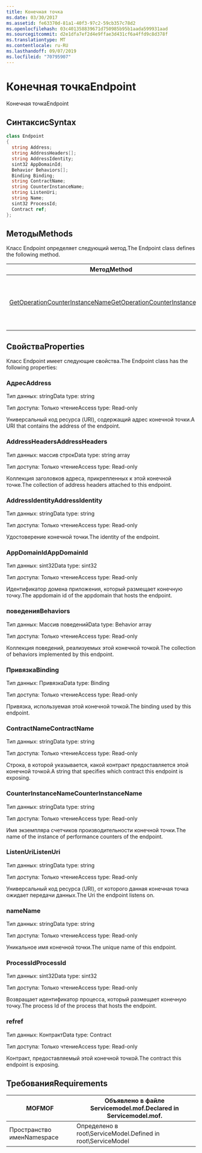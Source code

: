 ```yaml
---
title: Конечная точка
ms.date: 03/30/2017
ms.assetid: fe63370d-81a1-40f3-97c2-59cb357c78d2
ms.openlocfilehash: 03c401358839671d750985b95b1aada599931aad
ms.sourcegitcommit: d2e1dfa7ef2d4e9ffae3d431cf6a4ffd9c8d378f
ms.translationtype: MT
ms.contentlocale: ru-RU
ms.lasthandoff: 09/07/2019
ms.locfileid: "70795907"
---
```

# <a name="endpoint"></a><span data-ttu-id="7e06e-102">Конечная точка</span><span class="sxs-lookup"><span data-stu-id="7e06e-102">Endpoint</span></span>
<span data-ttu-id="7e06e-103">Конечная точка</span><span class="sxs-lookup"><span data-stu-id="7e06e-103">Endpoint</span></span>  
  
## <a name="syntax"></a><span data-ttu-id="7e06e-104">Синтаксис</span><span class="sxs-lookup"><span data-stu-id="7e06e-104">Syntax</span></span>  
  
```csharp
class Endpoint  
{  
  string Address;  
  string AddressHeaders[];  
  string AddressIdentity;  
  sint32 AppDomainId;  
  Behavior Behaviors[];  
  Binding Binding;  
  string ContractName;  
  string CounterInstanceName;  
  string ListenUri;  
  string Name;  
  sint32 ProcessId;  
  Contract ref;  
};  
```  
  
## <a name="methods"></a><span data-ttu-id="7e06e-105">Методы</span><span class="sxs-lookup"><span data-stu-id="7e06e-105">Methods</span></span>  
 <span data-ttu-id="7e06e-106">Класс Endpoint определяет следующий метод.</span><span class="sxs-lookup"><span data-stu-id="7e06e-106">The Endpoint class defines the following method.</span></span>  
  
|<span data-ttu-id="7e06e-107">Метод</span><span class="sxs-lookup"><span data-stu-id="7e06e-107">Method</span></span>|<span data-ttu-id="7e06e-108">Описание</span><span class="sxs-lookup"><span data-stu-id="7e06e-108">Description</span></span>|  
|------------|-----------------|  
|[<span data-ttu-id="7e06e-109">GetOperationCounterInstanceName</span><span class="sxs-lookup"><span data-stu-id="7e06e-109">GetOperationCounterInstanceName</span></span>](getoperationcounterinstancename.md)|<span data-ttu-id="7e06e-110">Извлекает имя экземпляра счетчика производительности операций</span><span class="sxs-lookup"><span data-stu-id="7e06e-110">Retrieves the operation performance counter instance name</span></span>|  
  
## <a name="properties"></a><span data-ttu-id="7e06e-111">Свойства</span><span class="sxs-lookup"><span data-stu-id="7e06e-111">Properties</span></span>  
 <span data-ttu-id="7e06e-112">Класс Endpoint имеет следующие свойства.</span><span class="sxs-lookup"><span data-stu-id="7e06e-112">The Endpoint class has the following properties:</span></span>  
  
### <a name="address"></a><span data-ttu-id="7e06e-113">Адрес</span><span class="sxs-lookup"><span data-stu-id="7e06e-113">Address</span></span>  
 <span data-ttu-id="7e06e-114">Тип данных: string</span><span class="sxs-lookup"><span data-stu-id="7e06e-114">Data type: string</span></span>  
  
 <span data-ttu-id="7e06e-115">Тип доступа: Только чтение</span><span class="sxs-lookup"><span data-stu-id="7e06e-115">Access type: Read-only</span></span>  
  
 <span data-ttu-id="7e06e-116">Универсальный код ресурса (URI), содержащий адрес конечной точки.</span><span class="sxs-lookup"><span data-stu-id="7e06e-116">A URI that contains the address of the endpoint.</span></span>  
  
### <a name="addressheaders"></a><span data-ttu-id="7e06e-117">AddressHeaders</span><span class="sxs-lookup"><span data-stu-id="7e06e-117">AddressHeaders</span></span>  
 <span data-ttu-id="7e06e-118">Тип данных: массив строк</span><span class="sxs-lookup"><span data-stu-id="7e06e-118">Data type: string array</span></span>  
  
 <span data-ttu-id="7e06e-119">Тип доступа: Только чтение</span><span class="sxs-lookup"><span data-stu-id="7e06e-119">Access type: Read-only</span></span>  
  
 <span data-ttu-id="7e06e-120">Коллекция заголовков адреса, прикрепленных к этой конечной точке.</span><span class="sxs-lookup"><span data-stu-id="7e06e-120">The collection of address headers attached to this endpoint.</span></span>  
  
### <a name="addressidentity"></a><span data-ttu-id="7e06e-121">AddressIdentity</span><span class="sxs-lookup"><span data-stu-id="7e06e-121">AddressIdentity</span></span>  
 <span data-ttu-id="7e06e-122">Тип данных: string</span><span class="sxs-lookup"><span data-stu-id="7e06e-122">Data type: string</span></span>  
  
 <span data-ttu-id="7e06e-123">Тип доступа: Только чтение</span><span class="sxs-lookup"><span data-stu-id="7e06e-123">Access type: Read-only</span></span>  
  
 <span data-ttu-id="7e06e-124">Удостоверение конечной точки.</span><span class="sxs-lookup"><span data-stu-id="7e06e-124">The identity of the endpoint.</span></span>  
  
### <a name="appdomainid"></a><span data-ttu-id="7e06e-125">AppDomainId</span><span class="sxs-lookup"><span data-stu-id="7e06e-125">AppDomainId</span></span>  
 <span data-ttu-id="7e06e-126">Тип данных: sint32</span><span class="sxs-lookup"><span data-stu-id="7e06e-126">Data type: sint32</span></span>  
  
 <span data-ttu-id="7e06e-127">Тип доступа: Только чтение</span><span class="sxs-lookup"><span data-stu-id="7e06e-127">Access type: Read-only</span></span>  
  
 <span data-ttu-id="7e06e-128">Идентификатор домена приложения, который размещает конечную точку.</span><span class="sxs-lookup"><span data-stu-id="7e06e-128">The appdomain id of the appdomain that hosts the endpoint.</span></span>  
  
### <a name="behaviors"></a><span data-ttu-id="7e06e-129">поведения</span><span class="sxs-lookup"><span data-stu-id="7e06e-129">Behaviors</span></span>  
 <span data-ttu-id="7e06e-130">Тип данных: Массив поведений</span><span class="sxs-lookup"><span data-stu-id="7e06e-130">Data type: Behavior array</span></span>  
  
 <span data-ttu-id="7e06e-131">Тип доступа: Только чтение</span><span class="sxs-lookup"><span data-stu-id="7e06e-131">Access type: Read-only</span></span>  
  
 <span data-ttu-id="7e06e-132">Коллекция поведений, реализуемых этой конечной точкой.</span><span class="sxs-lookup"><span data-stu-id="7e06e-132">The collection of behaviors implemented by this endpoint.</span></span>  
  
### <a name="binding"></a><span data-ttu-id="7e06e-133">Привязка</span><span class="sxs-lookup"><span data-stu-id="7e06e-133">Binding</span></span>  
 <span data-ttu-id="7e06e-134">Тип данных: Привязка</span><span class="sxs-lookup"><span data-stu-id="7e06e-134">Data type: Binding</span></span>  
  
 <span data-ttu-id="7e06e-135">Тип доступа: Только чтение</span><span class="sxs-lookup"><span data-stu-id="7e06e-135">Access type: Read-only</span></span>  
  
 <span data-ttu-id="7e06e-136">Привязка, используемая этой конечной точкой.</span><span class="sxs-lookup"><span data-stu-id="7e06e-136">The binding used by this endpoint.</span></span>  
  
### <a name="contractname"></a><span data-ttu-id="7e06e-137">ContractName</span><span class="sxs-lookup"><span data-stu-id="7e06e-137">ContractName</span></span>  
 <span data-ttu-id="7e06e-138">Тип данных: string</span><span class="sxs-lookup"><span data-stu-id="7e06e-138">Data type: string</span></span>  
  
 <span data-ttu-id="7e06e-139">Тип доступа: Только чтение</span><span class="sxs-lookup"><span data-stu-id="7e06e-139">Access type: Read-only</span></span>  
  
 <span data-ttu-id="7e06e-140">Строка, в которой указывается, какой контракт предоставляется этой конечной точкой.</span><span class="sxs-lookup"><span data-stu-id="7e06e-140">A string that specifies which contract this endpoint is exposing.</span></span>  
  
### <a name="counterinstancename"></a><span data-ttu-id="7e06e-141">CounterInstanceName</span><span class="sxs-lookup"><span data-stu-id="7e06e-141">CounterInstanceName</span></span>  
 <span data-ttu-id="7e06e-142">Тип данных: string</span><span class="sxs-lookup"><span data-stu-id="7e06e-142">Data type: string</span></span>  
  
 <span data-ttu-id="7e06e-143">Тип доступа: Только чтение</span><span class="sxs-lookup"><span data-stu-id="7e06e-143">Access type: Read-only</span></span>  
  
 <span data-ttu-id="7e06e-144">Имя экземпляра счетчиков производительности конечной точки.</span><span class="sxs-lookup"><span data-stu-id="7e06e-144">The name of the instance of performance counters of the endpoint.</span></span>  
  
### <a name="listenuri"></a><span data-ttu-id="7e06e-145">ListenUri</span><span class="sxs-lookup"><span data-stu-id="7e06e-145">ListenUri</span></span>  
 <span data-ttu-id="7e06e-146">Тип данных: string</span><span class="sxs-lookup"><span data-stu-id="7e06e-146">Data type: string</span></span>  
  
 <span data-ttu-id="7e06e-147">Тип доступа: Только чтение</span><span class="sxs-lookup"><span data-stu-id="7e06e-147">Access type: Read-only</span></span>  
  
 <span data-ttu-id="7e06e-148">Универсальный код ресурса (URI), от которого данная конечная точка ожидает передачи данных.</span><span class="sxs-lookup"><span data-stu-id="7e06e-148">The Uri the endpoint listens on.</span></span>  
  
### <a name="name"></a><span data-ttu-id="7e06e-149">name</span><span class="sxs-lookup"><span data-stu-id="7e06e-149">Name</span></span>  
 <span data-ttu-id="7e06e-150">Тип данных: string</span><span class="sxs-lookup"><span data-stu-id="7e06e-150">Data type: string</span></span>  
  
 <span data-ttu-id="7e06e-151">Тип доступа: Только чтение</span><span class="sxs-lookup"><span data-stu-id="7e06e-151">Access type: Read-only</span></span>  
  
 <span data-ttu-id="7e06e-152">Уникальное имя конечной точки.</span><span class="sxs-lookup"><span data-stu-id="7e06e-152">The unique name of this endpoint.</span></span>  
  
### <a name="processid"></a><span data-ttu-id="7e06e-153">ProcessId</span><span class="sxs-lookup"><span data-stu-id="7e06e-153">ProcessId</span></span>  
 <span data-ttu-id="7e06e-154">Тип данных: sint32</span><span class="sxs-lookup"><span data-stu-id="7e06e-154">Data type: sint32</span></span>  
  
 <span data-ttu-id="7e06e-155">Тип доступа: Только чтение</span><span class="sxs-lookup"><span data-stu-id="7e06e-155">Access type: Read-only</span></span>  
  
 <span data-ttu-id="7e06e-156">Возвращает идентификатор процесса, который размещает конечную точку.</span><span class="sxs-lookup"><span data-stu-id="7e06e-156">The process Id of the process that hosts the endpoint.</span></span>  
  
### <a name="ref"></a><span data-ttu-id="7e06e-157">ref</span><span class="sxs-lookup"><span data-stu-id="7e06e-157">ref</span></span>  
 <span data-ttu-id="7e06e-158">Тип данных: Контракт</span><span class="sxs-lookup"><span data-stu-id="7e06e-158">Data type: Contract</span></span>  
  
 <span data-ttu-id="7e06e-159">Тип доступа: Только чтение</span><span class="sxs-lookup"><span data-stu-id="7e06e-159">Access type: Read-only</span></span>  
  
 <span data-ttu-id="7e06e-160">Контракт, предоставляемый этой конечной точкой.</span><span class="sxs-lookup"><span data-stu-id="7e06e-160">The contract this endpoint is exposing.</span></span>  
  
## <a name="requirements"></a><span data-ttu-id="7e06e-161">Требования</span><span class="sxs-lookup"><span data-stu-id="7e06e-161">Requirements</span></span>  
  
|<span data-ttu-id="7e06e-162">MOF</span><span class="sxs-lookup"><span data-stu-id="7e06e-162">MOF</span></span>|<span data-ttu-id="7e06e-163">Объявлено в файле Servicemodel.mof.</span><span class="sxs-lookup"><span data-stu-id="7e06e-163">Declared in Servicemodel.mof.</span></span>|  
|---------|-----------------------------------|  
|<span data-ttu-id="7e06e-164">Пространство имен</span><span class="sxs-lookup"><span data-stu-id="7e06e-164">Namespace</span></span>|<span data-ttu-id="7e06e-165">Определено в root\ServiceModel.</span><span class="sxs-lookup"><span data-stu-id="7e06e-165">Defined in root\ServiceModel</span></span>|
